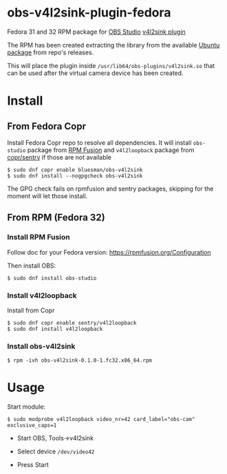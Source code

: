 # obs-v4l2sink-plugin-fedora
Fedora 31 and 32 RPM package for [OBS Studio](https://obsproject.com/) [v4l2sink plugin](https://github.com/CatxFish/obs-v4l2sink/)

The RPM has been created extracting the library from the available [Ubuntu package](https://github.com/CatxFish/obs-v4l2sink/releases/download/0.1.0/obs-v4l2sink.deb) from repo's releases.

This will place the plugin inside `/usr/lib64/obs-plugins/v4l2sink.so` that can be used after the virtual camera device has been created.

# Install

## From Fedora Copr

Install Fedora Copr repo to resolve all dependencies. It will install `obs-studio` package from [RPM Fusion](https://rpmfusion.org/) and `v4l2loopback` package from [copr/sentry](https://copr.fedorainfracloud.org/coprs/sentry/v4l2loopback/) if those are not available
```
$ sudo dnf copr enable bluesman/obs-v4l2sink
$ sudo dnf install --nogpgcheck obs-v4l2sink
```

The GPG check fails on rpmfusion and sentry packages, skipping for the moment will let those install.

## From RPM (Fedora 32)

### Install RPM Fusion

Follow doc for your Fedora version: https://rpmfusion.org/Configuration

Then install OBS:
```
$ sudo dnf install obs-studio
```

### Install v4l2loopback

Install from Copr

```
$ sudo dnf copr enable sentry/v4l2loopback
$ sudo dnf install v4l2loopback
```

### Install obs-v4l2sink

```
$ rpm -ivh obs-v4l2sink-0.1.0-1.fc32.x86_64.rpm
```

# Usage

Start module:

```
$ sudo modprobe v4l2loopback video_nr=42 card_label="obs-cam" exclusive_caps=1
```

* Start OBS, Tools->v4l2sink

* Select device `/dev/video42`

* Press Start

